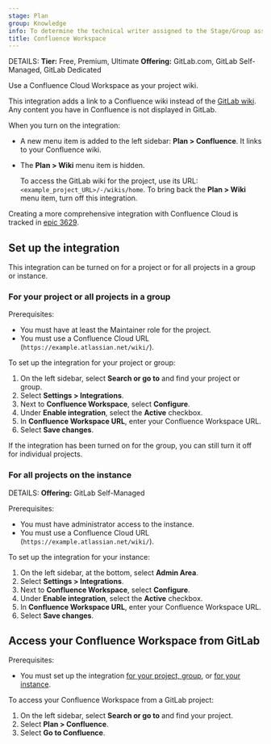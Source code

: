 ```yaml
---
stage: Plan
group: Knowledge
info: To determine the technical writer assigned to the Stage/Group associated with this page, see https://handbook.gitlab.com/handbook/product/ux/technical-writing/#assignments
title: Confluence Workspace
---
```


DETAILS:
**Tier:** Free, Premium, Ultimate
**Offering:** GitLab.com, GitLab Self-Managed, GitLab Dedicated

Use a Confluence Cloud Workspace as your project wiki.

This integration adds a link to a Confluence wiki instead of the [GitLab wiki](../wiki/index.md).
Any content you have in Confluence is not displayed in GitLab.

When you turn on the integration:

- A new menu item is added to the left sidebar: **Plan > Confluence**.
  It links to your Confluence wiki.
- The **Plan > Wiki** menu item is hidden.

  To access the GitLab wiki for the project, use its URL:
`<example_project_URL>/-/wikis/home`.
  To bring back the **Plan > Wiki** menu item, turn off this integration.

Creating a more comprehensive integration with Confluence Cloud is tracked in
[epic 3629](https://gitlab.com/groups/gitlab-org/-/epics/3629).

## Set up the integration

This integration can be turned on for a project or for all projects in a group or instance.

### For your project or all projects in a group

Prerequisites:

- You must have at least the Maintainer role for the project.
- You must use a Confluence Cloud URL (`https://example.atlassian.net/wiki/`).

To set up the integration for your project or group:

1. On the left sidebar, select **Search or go to** and find your project or group.
1. Select **Settings > Integrations**.
1. Next to **Confluence Workspace**, select **Configure**.
1. Under **Enable integration**, select the **Active** checkbox.
1. In **Confluence Workspace URL**, enter your Confluence Workspace URL.
1. Select **Save changes**.

If the integration has been turned on for the group, you can still turn it off for individual projects.

### For all projects on the instance

DETAILS:
**Offering:** GitLab Self-Managed

Prerequisites:

- You must have administrator access to the instance.
- You must use a Confluence Cloud URL (`https://example.atlassian.net/wiki/`).

To set up the integration for your instance:

1. On the left sidebar, at the bottom, select **Admin Area**.
1. Select **Settings > Integrations**.
1. Next to **Confluence Workspace**, select **Configure**.
1. Under **Enable integration**, select the **Active** checkbox.
1. In **Confluence Workspace URL**, enter your Confluence Workspace URL.
1. Select **Save changes**.

## Access your Confluence Workspace from GitLab

Prerequisites:

- You must set up the integration [for your project, group](#for-your-project-or-all-projects-in-a-group),
  or [for your instance](#for-all-projects-on-the-instance).

To access your Confluence Workspace from a GitLab project:

1. On the left sidebar, select **Search or go to** and find your project.
1. Select **Plan > Confluence**.
1. Select **Go to Confluence**.

